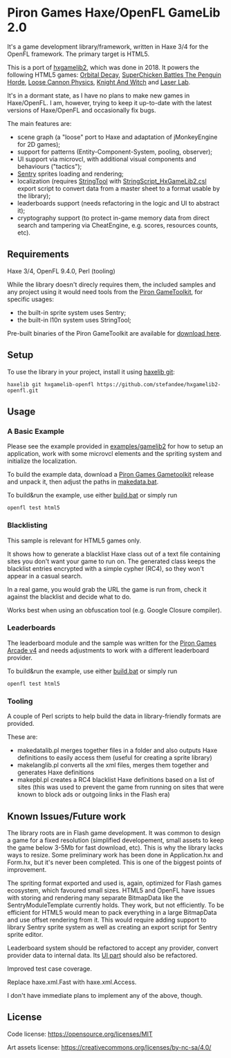 # Piron Games Haxe/OpenFL GameLib 2.0
It's a game development library/framework, written in Haxe 3/4 for the OpenFL framework. The primary target is HTML5.

This is a port of [hxgamelib2](https://github.com/stefandee/hxgamelib2), which was done in 2018. It powers the following HTML5 games: [Orbital Decay](https://www.pirongames.com/orbital-decay/), [SuperChicken Battles The Penguin Horde](https://www.pirongames.com/superchicken-battles-the-penguin-horde/), [Loose Cannon Physics](https://www.pirongames.com/loose-cannon-physics/), [Knight And Witch](https://www.pirongames.com/knight-and-witch/) and [Laser Lab](https://www.pirongames.com/laser-lab/).

It's in a dormant state, as I have no plans to make new games in Haxe/OpenFL. I am, however, trying to keep it up-to-date with the latest versions of Haxe/OpenFL and occasionally fix bugs.

The main features are:
* scene graph (a "loose" port to Haxe and adaptation of jMonkeyEngine for 2D games);
* support for patterns (Entity-Component-System, pooling, observer);
* UI support via microvcl, with additional visual components and behaviours ("tactics");
* [Sentry](https://github.com/stefandee/gametoolkit) sprites loading and rendering;
* localization (requires [StringTool](https://github.com/stefandee/gametoolkit) with [StringScript_HxGameLib2.csl](tools/StringTool/StringScript_HxGameLib2.csl) export script to convert data from a master sheet to a format usable by the library);
* leaderboards support (needs refactoring in the logic and UI to abstract it);
* cryptography support (to protect in-game memory data from direct search and tampering via CheatEngine, e.g. scores, resources counts, etc).

## Requirements
Haxe 3/4, OpenFL 9.4.0, Perl (tooling)

While the library doesn't direcly requires them, the included samples and any project using it would need tools from the [Piron GameToolkit](https://github.com/stefandee/gametoolkit), for specific usages:
* the built-in sprite system uses Sentry;
* the built-in l10n system uses StringTool;

Pre-built binaries of the Piron GameToolkit are available for [download here](https://github.com/stefandee/gametoolkit/releases).

## Setup

To use the library in your project, install it using [haxelib git](https://lib.haxe.org/documentation/using-haxelib/#git):

```console
haxelib git hxgamelib-openfl https://github.com/stefandee/hxgamelib2-openfl.git
```

## Usage

### A Basic Example

Please see the example provided in [examples/gamelib2](examples/gamelib2) for how to setup an application, work with some microvcl elements and the spriting system and initialize the localization.

To build the example data, download a [Piron Games Gametoolkit](https://github.com/stefandee/gametoolkit/releases) release and unpack it, then adjust the paths in [makedata.bat](examples/gamelib2/assets/makedata.bat).

To build&run the example, use either [build.bat](examples/gamelib2/build.bat) or simply run

```console
openfl test html5
```

### Blacklisting

This sample is relevant for HTML5 games only.

It shows how to generate a blacklist Haxe class out of a text file containing sites you don't want your game to run on. The generated class keeps the blacklist entries encrypted with a simple cypher (RC4), so they won't appear in a casual search.

In a real game, you would grab the URL the game is run from, check it against the blacklist and decide what to do.

Works best when using an obfuscation tool (e.g. Google Closure compiler).

### Leaderboards

The leaderboard module and the sample was written for the [Piron Games Arcade v4](https://github.com/stefandee/pirongames-website-v4) and needs adjustments to work with a different leaderboard provider.

To build&run the example, use either [build.bat](examples/leaderboard/build.bat) or simply run

```console
openfl test html5
```

### Tooling

A couple of Perl scripts to help build the data in library-friendly formats are provided.

These are:
* makedatalib.pl merges together files in a folder and also outputs Haxe definitions to easily access them (useful for creating a sprite library)
* makelanglib.pl converts all the xml files, merges them together and generates Haxe definitions
* makepbl.pl creates a RC4 blacklist Haxe definitions based on a list of sites (this was used to prevent the game from running on sites that were known to block ads or outgoing links in the Flash era)

## Known Issues/Future work

The library roots are in Flash game development. It was common to design a game for a fixed resolution (simplified developement, small assets to keep the game below 3-5Mb for fast download, etc). This is why the library lacks ways to resize. Some preliminary work has been done in Application.hx and Form.hx, but it's never been completed. This is one of the biggest points of improvement.

The spriting format exported and used is, again, optimized for Flash games ecosystem, which favoured small sizes. HTML5 and OpenFL have issues with storing and rendering many separate BitmapData like the SentryModuleTemplate currently holds. They work, but not efficiently. To be efficient for HTML5 would mean to pack everything in a large BitmapData and use offset rendering from it. This would require adding support to library Sentry sprite system as well as creating an export script for Sentry sprite editor.

Leaderboard system should be refactored to accept any provider, convert provider data to internal data. Its [UI part](gamelib2/microvcl/leaderboard) should also be refactored.

Improved test case coverage.

Replace haxe.xml.Fast with haxe.xml.Access.

I don't have immediate plans to implement any of the above, though.

## License

Code license:
https://opensource.org/licenses/MIT

Art assets license:
https://creativecommons.org/licenses/by-nc-sa/4.0/
